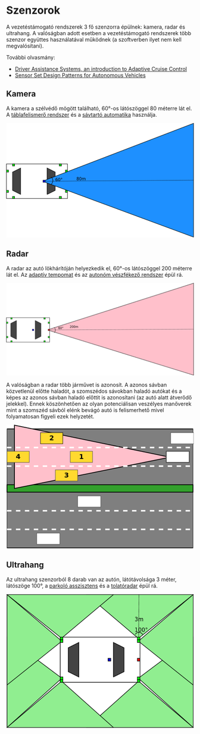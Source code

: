 # Szenzorok

A vezetéstámogató rendszerek 3 fő szenzorra épülnek: kamera, radar és ultrahang. A valóságban adott esetben a vezetéstámogató rendszerek több szenzor együttes használatával működnek (a szoftverben ilyet nem kell megvalósítani).

További olvasmány:

- [Driver Assistance Systems, an introduction to Adaptive Cruise Control](http://www.eetimes.com/document.asp?doc_id=1272754)
- [Sensor Set Design Patterns for Autonomous Vehicles](https://autonomous-driving.org/2019/01/25/positioning-sensors-for-autonomous-vehicles/)

## Kamera

A kamera a szélvédő mögött található, 60°-os látószöggel 80 méterre lát el. A [táblafelismerő rendszer](functions.md#t%C3%A1blafelismer%C5%91-traffic-sign-recognition---tsr) és a [sávtartó automatika](functions.md#s%C3%A1vtart%C3%B3-automatika-lane-keeping-assistant---lka) használja.

![Kamera szenzor látótere, nem méretarányos](images/camera.png "Kamera szenzor látótere, nem méretarányos")

## Radar

A radar az autó lökhárítóján helyezkedik el, 60°-os látószöggel 200 méterre lát el. Az [adaptív tempomat](functions.md#adapt%C3%ADv-tempomat-adaptive-cruise-control---acc) és az [autonóm vészfékező rendszer](functions.md#auton%C3%B3m-v%C3%A9szf%C3%A9kez%C5%91-rendszer-automatic-emergency-brake---aeb) épül rá.

![Radai szenzor látótere, nem méretarányos](images/radar.png "Radai szenzor látótere, nem méretarányos")

A valóságban a radar több járművet is azonosít. A azonos sávban közvetlenül előtte haladót, a szomszédos sávokban haladó autókat és a képes az azonos sávban haladó előttit is azonosítani (az autó alatt átverődő jelekkel). Ennek köszönhetően az olyan potenciálisan veszélyes manőverek mint a szomszéd sávból elénk bevágó autó is felismerhető mivel folyamatosan figyeli ezek helyzetét.

![](images/radar_lanes.png)


## Ultrahang

Az ultrahang szenzorból 8 darab van az autón, látótávolsága 3 méter, látószöge 100°, a [parkoló asszisztens](functions.md#parkol%C3%B3-asszisztens-parking-pilot---pp) és a [tolatóradar](functions.md#tolat%C3%B3radar) épül rá.

![Ultrahang szenzorok látóterei](images/ultrasonic.png "Ultrahang szenzorok látóterei")
